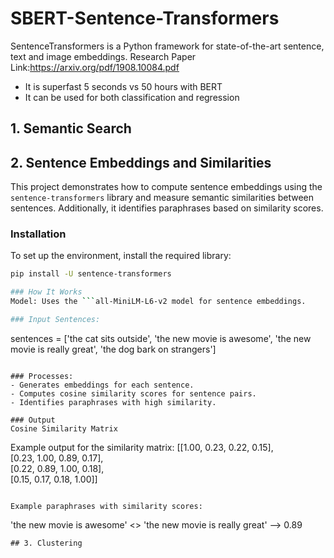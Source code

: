 # SBERT-Sentence-Transformers
SentenceTransformers is a Python framework for state-of-the-art sentence, text and image embeddings.
Research Paper Link:<ins>https://arxiv.org/pdf/1908.10084.pdf </ins>

- It is superfast 5 seconds vs 50 hours with BERT
- It can be used for both classification and regression

## 1. Semantic Search

## 2. Sentence Embeddings and Similarities
This project demonstrates how to compute sentence embeddings using the `sentence-transformers` library and measure semantic similarities between sentences. Additionally, it identifies paraphrases based on similarity scores.  
### Installation  

To set up the environment, install the required library:  
```bash
pip install -U sentence-transformers

### How It Works
Model: Uses the ```all-MiniLM-L6-v2 model for sentence embeddings.

### Input Sentences:
```
sentences = ['the cat sits outside', 'the new movie is awesome', 'the new movie is really great', 'the dog bark on strangers']  
```

### Processes:
- Generates embeddings for each sentence.
- Computes cosine similarity scores for sentence pairs.
- Identifies paraphrases with high similarity.

### Output
Cosine Similarity Matrix
```
Example output for the similarity matrix:
[[1.00, 0.23, 0.22, 0.15],  
 [0.23, 1.00, 0.89, 0.17],  
 [0.22, 0.89, 1.00, 0.18],  
 [0.15, 0.17, 0.18, 1.00]]  
```

Example paraphrases with similarity scores:
```
'the new movie is awesome' <> 'the new movie is really great' --> 0.89
```
## 3. Clustering
